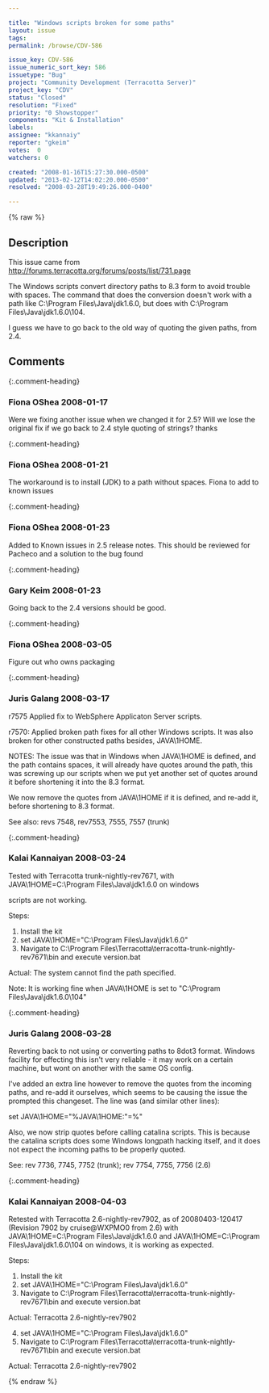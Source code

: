 ```yaml
---

title: "Windows scripts broken for some paths"
layout: issue
tags: 
permalink: /browse/CDV-586

issue_key: CDV-586
issue_numeric_sort_key: 586
issuetype: "Bug"
project: "Community Development (Terracotta Server)"
project_key: "CDV"
status: "Closed"
resolution: "Fixed"
priority: "0 Showstopper"
components: "Kit & Installation"
labels: 
assignee: "kkannaiy"
reporter: "gkeim"
votes:  0
watchers: 0

created: "2008-01-16T15:27:30.000-0500"
updated: "2013-02-12T14:02:20.000-0500"
resolved: "2008-03-28T19:49:26.000-0400"

---
```




{% raw %}



## Description

<div markdown="1" class="description">

This issue came from http://forums.terracotta.org/forums/posts/list/731.page

The Windows scripts convert directory paths to 8.3 form to avoid trouble with spaces.  The command that does the conversion doesn't work with a path like C:\Program Files\Java\jdk1.6.0, but does with C:\Program Files\Java\jdk1.6.0\104.

I guess we have to go back to the old way of quoting the given paths, from 2.4.


</div>

## Comments


{:.comment-heading}
### **Fiona OShea** <span class="date">2008-01-17</span>

<div markdown="1" class="comment">

Were we fixing another issue when we changed it for 2.5? Will we lose the original fix if we go back to 2.4 style quoting of strings?  thanks

</div>


{:.comment-heading}
### **Fiona OShea** <span class="date">2008-01-21</span>

<div markdown="1" class="comment">

The workaround is to install (JDK) to a path without spaces. Fiona to add to known issues

</div>


{:.comment-heading}
### **Fiona OShea** <span class="date">2008-01-23</span>

<div markdown="1" class="comment">

Added to Known issues in 2.5 release notes. This should be reviewed for Pacheco and a solution to the bug found

</div>


{:.comment-heading}
### **Gary Keim** <span class="date">2008-01-23</span>

<div markdown="1" class="comment">

Going back to the 2.4 versions should be good.


</div>


{:.comment-heading}
### **Fiona OShea** <span class="date">2008-03-05</span>

<div markdown="1" class="comment">

Figure out who owns packaging

</div>


{:.comment-heading}
### **Juris Galang** <span class="date">2008-03-17</span>

<div markdown="1" class="comment">

r7575
Applied fix to WebSphere Applicaton Server scripts.

r7570:
Applied broken path fixes for all other Windows scripts.
It was also broken for other constructed paths besides, JAVA\1HOME.

NOTES:
The issue was that in Windows when JAVA\1HOME is defined, and the path contains spaces, it will already have quotes around the path,
this was screwing up our scripts when we put yet another set of quotes around it before shortening it into the 8.3 format.

We now remove the quotes from JAVA\1HOME if it is defined, and re-add it, before shortening to 8.3 format.

See also: revs 7548, rev7553, 7555, 7557 (trunk) 

</div>


{:.comment-heading}
### **Kalai Kannaiyan** <span class="date">2008-03-24</span>

<div markdown="1" class="comment">

Tested with Terracotta trunk-nightly-rev7671, with JAVA\1HOME=C:\Program Files\Java\jdk1.6.0 on windows

scripts are not working.

Steps:
1. Install the kit
2. set JAVA\1HOME="C:\Program Files\Java\jdk1.6.0"
3. Navigate to C:\Program Files\Terracotta\terracotta-trunk-nightly-rev7671\bin and execute version.bat

Actual: The system cannot find the path specified.

Note: It is working fine when JAVA\1HOME is set to "C:\Program Files\Java\jdk1.6.0\104"


</div>


{:.comment-heading}
### **Juris Galang** <span class="date">2008-03-28</span>

<div markdown="1" class="comment">

Reverting back to not using or converting paths to 8dot3 format. Windows facility for effecting this isn't very reliable - it may work on a certain machine, but wont on another with the same OS config. 

I've added an extra line however to remove the quotes from the incoming paths, and re-add it ourselves, which seems to be causing the issue the prompted this changeset.
The line was (and similar other lines):

   set JAVA\1HOME="%JAVA\1HOME:"=%"

Also, we now strip quotes before calling catalina scripts. This is because the catalina scripts does some Windows longpath hacking itself, and it does not expect the incoming paths to be properly quoted.

See: rev 7736, 7745, 7752 (trunk); rev 7754, 7755, 7756 (2.6)


</div>


{:.comment-heading}
### **Kalai Kannaiyan** <span class="date">2008-04-03</span>

<div markdown="1" class="comment">

Retested with Terracotta 2.6-nightly-rev7902, as of 20080403-120417 (Revision 7902 by cruise@WXPMO0 from 2.6)
with JAVA\1HOME=C:\Program Files\Java\jdk1.6.0 and JAVA\1HOME=C:\Program Files\Java\jdk1.6.0\104 on windows,
it is working as expected.



Steps:
1. Install the kit
2. set JAVA\1HOME="C:\Program Files\Java\jdk1.6.0"
3. Navigate to C:\Program Files\Terracotta\terracotta-trunk-nightly-rev7671\bin and execute version.bat

Actual: Terracotta 2.6-nightly-rev7902

4. set JAVA\1HOME="C:\Program Files\Java\jdk1.6.0"
5. Navigate to C:\Program Files\Terracotta\terracotta-trunk-nightly-rev7671\bin and execute version.bat

Actual: Terracotta 2.6-nightly-rev7902

</div>



{% endraw %}
